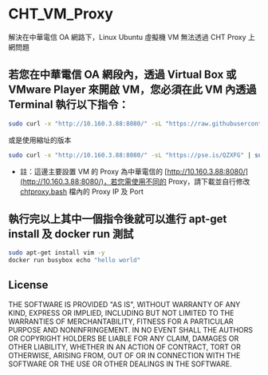 # CHT_VM_Proxy
解決在中華電信 OA 網路下，Linux Ubuntu 虛擬機 VM 無法透過 CHT Proxy 上網問題

## 若您在中華電信 OA 網段內，透過 Virtual Box 或 VMware Player 來開啟 VM，您必須在此 VM 內透過 Terminal 執行以下指令：
```bash
sudo curl -x "http://10.160.3.88:8080/" -sL "https://raw.githubusercontent.com/oneleo/vm_with_cht-oa-proxy/master/chtproxy.bash" | sudo bash -x
```
或是使用縮址的版本
```bash
sudo curl -x "http://10.160.3.88:8080/" -sL "https://pse.is/QZXFG" | sudo bash -x
```

- 註：這邊主要設置 VM 的 Proxy 為中華電信的 [http://10.160.3.88:8080/](http://10.160.3.88:8080/)，若您需使用不同的 Proxy，請下載並自行修改 [chtproxy.bash](https://github.com/oneleo/vm_with_cht-oa-proxy/blob/master/chtproxy.bash) 檔內的 Proxy IP 及 Port 

## 執行完以上其中一個指令後就可以進行 apt-get install 及 docker run 測試
```bash
sudo apt-get install vim -y
docker run busybox echo "hello world"
```

## License
THE SOFTWARE IS PROVIDED "AS IS", WITHOUT WARRANTY OF ANY KIND, EXPRESS OR
IMPLIED, INCLUDING BUT NOT LIMITED TO THE WARRANTIES OF MERCHANTABILITY,
FITNESS FOR A PARTICULAR PURPOSE AND NONINFRINGEMENT. IN NO EVENT SHALL THE
AUTHORS OR COPYRIGHT HOLDERS BE LIABLE FOR ANY CLAIM, DAMAGES OR OTHER
LIABILITY, WHETHER IN AN ACTION OF CONTRACT, TORT OR OTHERWISE, ARISING FROM,
OUT OF OR IN CONNECTION WITH THE SOFTWARE OR THE USE OR OTHER DEALINGS IN THE
SOFTWARE.

